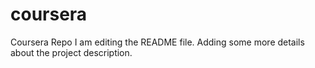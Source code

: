 # coursera
Coursera Repo
I am editing the README file. Adding some more details about the project description.

